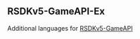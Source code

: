 ## RSDKv5-GameAPI-Ex

Additional languages for [RSDKv5-GameAPI](https://github.com/RSDKModding/RSDKv5-GameAPI)
